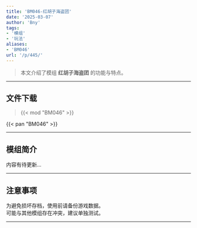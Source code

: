 ```yaml
---
title: 'BM046-红胡子海盗团'
date: '2025-03-07'
author: 'Bny'
tags:
- '模组'
- '玩法'
aliases:
- 'BM046'
url: '/p/445/'
---
```


> 本文介绍了模组 **红胡子海盗团** 的功能与特点。

---

## 文件下载  

> {{< mod "BM046" >}}  

{{< pan "BM046" >}}  

---

## 模组简介

>  
内容有待更新...  

---

## 注意事项

>  
为避免损坏存档，使用前请备份游戏数据。  
可能与其他模组存在冲突，建议单独测试。  

---

